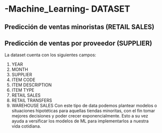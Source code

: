 # -Machine_Learning- DATASET
## Predicción de ventas minoristas (RETAIL SALES)
## Predicción de ventas por proveedor (SUPPLIER)
La dataset cuenta con los siguientes campos:
  1. YEAR
  2. MONTH
  3. SUPPLIER
  4. ITEM CODE
  5. ITEM DESCRIPTION
  6. ITEM TYPE
  7. RETAIL SALES
  8. RETAIL TRANSFERS
  9. WAREHOUSE SALES
Con este tipo de data podemos plantear modelos o situaciones hipotéticas para aquellas tiendas minoritas, con el fin  tomar mejores decisiones y poder crecer exponencialmente. Esto a su vez ayuda a versificar los modelos de ML para implementarlos a nuestra vida cotidiana.
 
